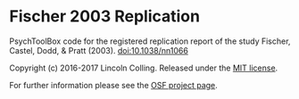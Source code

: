 # Fischer 2003 Replication

PsychToolBox code for the registered replication report of 
the study Fischer, Castel, Dodd, & Pratt (2003). [doi:10.1038/nn1066](http://dx.doi.org/10.1038/nn1066)

Copyright (c) 2016-2017 Lincoln Colling. Released under the [MIT license](http://opensource.org/licenses/MIT).

For further information please see the [OSF project page](https://osf.io/he5za/).
